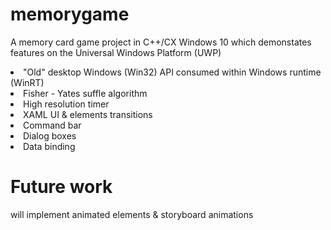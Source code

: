 # memorygame

A memory card game project in C++/CX Windows 10 which demonstates features on the Universal Windows Platform (UWP)<br/>
<li>"Old" desktop Windows (Win32) API consumed within Windows runtime (WinRT)</li>
<li>Fisher - Yates suffle algorithm</li>
<li>High resolution timer</li>
<li>XAML UI & elements transitions </li>
<li>Command bar</li>
<li>Dialog boxes</li>
<li>Data binding</li>

# Future work
will implement animated elements & storyboard animations
